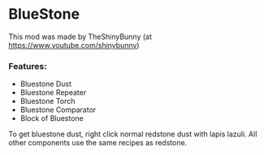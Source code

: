 # BlueStone

This mod was made by TheShinyBunny (at https://www.youtube.com/shinybunny)

### Features:
- Bluestone Dust
- Bluestone Repeater
- Bluestone Torch
- Bluestone Comparator
- Block of Bluestone

To get bluestone dust, right click normal redstone dust with lapis lazuli. All other components use the same recipes as redstone.